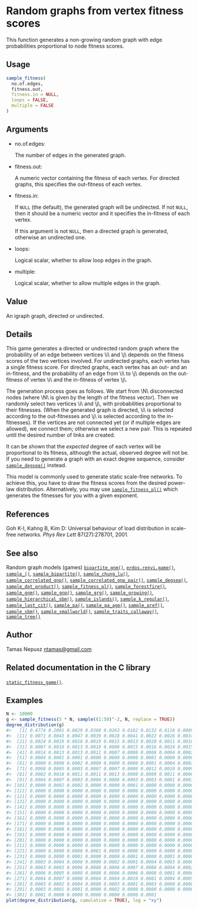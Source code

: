 # Random graphs from vertex fitness scores

This function generates a non-growing random graph with edge
probabilities proportional to node fitness scores.

## Usage

``` r
sample_fitness(
  no.of.edges,
  fitness.out,
  fitness.in = NULL,
  loops = FALSE,
  multiple = FALSE
)
```

## Arguments

- no.of.edges:

  The number of edges in the generated graph.

- fitness.out:

  A numeric vector containing the fitness of each vertex. For directed
  graphs, this specifies the out-fitness of each vertex.

- fitness.in:

  If `NULL` (the default), the generated graph will be undirected. If
  not `NULL`, then it should be a numeric vector and it specifies the
  in-fitness of each vertex.

  If this argument is not `NULL`, then a directed graph is generated,
  otherwise an undirected one.

- loops:

  Logical scalar, whether to allow loop edges in the graph.

- multiple:

  Logical scalar, whether to allow multiple edges in the graph.

## Value

An igraph graph, directed or undirected.

## Details

This game generates a directed or undirected random graph where the
probability of an edge between vertices \\i\\ and \\j\\ depends on the
fitness scores of the two vertices involved. For undirected graphs, each
vertex has a single fitness score. For directed graphs, each vertex has
an out- and an in-fitness, and the probability of an edge from \\i\\ to
\\j\\ depends on the out-fitness of vertex \\i\\ and the in-fitness of
vertex \\j\\.

The generation process goes as follows. We start from \\N\\ disconnected
nodes (where \\N\\ is given by the length of the fitness vector). Then
we randomly select two vertices \\i\\ and \\j\\, with probabilities
proportional to their fitnesses. (When the generated graph is directed,
\\i\\ is selected according to the out-fitnesses and \\j\\ is selected
according to the in-fitnesses). If the vertices are not connected yet
(or if multiple edges are allowed), we connect them; otherwise we select
a new pair. This is repeated until the desired number of links are
created.

It can be shown that the *expected* degree of each vertex will be
proportional to its fitness, although the actual, observed degree will
not be. If you need to generate a graph with an exact degree sequence,
consider
[`sample_degseq()`](https://r.igraph.org/reference/sample_degseq.md)
instead.

This model is commonly used to generate static scale-free networks. To
achieve this, you have to draw the fitness scores from the desired
power-law distribution. Alternatively, you may use
[`sample_fitness_pl()`](https://r.igraph.org/reference/sample_fitness_pl.md)
which generates the fitnesses for you with a given exponent.

## References

Goh K-I, Kahng B, Kim D: Universal behaviour of load distribution in
scale-free networks. *Phys Rev Lett* 87(27):278701, 2001.

## See also

Random graph models (games)
[`bipartite_gnm()`](https://r.igraph.org/reference/sample_bipartite_gnm.md),
[`erdos.renyi.game()`](https://r.igraph.org/reference/erdos.renyi.game.md),
[`sample_()`](https://r.igraph.org/reference/sample_.md),
[`sample_bipartite()`](https://r.igraph.org/reference/sample_bipartite.md),
[`sample_chung_lu()`](https://r.igraph.org/reference/sample_chung_lu.md),
[`sample_correlated_gnp()`](https://r.igraph.org/reference/sample_correlated_gnp.md),
[`sample_correlated_gnp_pair()`](https://r.igraph.org/reference/sample_correlated_gnp_pair.md),
[`sample_degseq()`](https://r.igraph.org/reference/sample_degseq.md),
[`sample_dot_product()`](https://r.igraph.org/reference/sample_dot_product.md),
[`sample_fitness_pl()`](https://r.igraph.org/reference/sample_fitness_pl.md),
[`sample_forestfire()`](https://r.igraph.org/reference/sample_forestfire.md),
[`sample_gnm()`](https://r.igraph.org/reference/sample_gnm.md),
[`sample_gnp()`](https://r.igraph.org/reference/sample_gnp.md),
[`sample_grg()`](https://r.igraph.org/reference/sample_grg.md),
[`sample_growing()`](https://r.igraph.org/reference/sample_growing.md),
[`sample_hierarchical_sbm()`](https://r.igraph.org/reference/sample_hierarchical_sbm.md),
[`sample_islands()`](https://r.igraph.org/reference/sample_islands.md),
[`sample_k_regular()`](https://r.igraph.org/reference/sample_k_regular.md),
[`sample_last_cit()`](https://r.igraph.org/reference/sample_last_cit.md),
[`sample_pa()`](https://r.igraph.org/reference/sample_pa.md),
[`sample_pa_age()`](https://r.igraph.org/reference/sample_pa_age.md),
[`sample_pref()`](https://r.igraph.org/reference/sample_pref.md),
[`sample_sbm()`](https://r.igraph.org/reference/sample_sbm.md),
[`sample_smallworld()`](https://r.igraph.org/reference/sample_smallworld.md),
[`sample_traits_callaway()`](https://r.igraph.org/reference/sample_traits_callaway.md),
[`sample_tree()`](https://r.igraph.org/reference/sample_tree.md)

## Author

Tamas Nepusz <ntamas@gmail.com>

## Related documentation in the C library

[`static_fitness_game()`](https://igraph.org/c/html/latest/igraph-Generators.html#igraph_static_fitness_game).

## Examples

``` r
N <- 10000
g <- sample_fitness(5 * N, sample((1:50)^-2, N, replace = TRUE))
degree_distribution(g)
#>   [1] 0.4774 0.2001 0.0829 0.0368 0.0263 0.0182 0.0132 0.0118 0.0089 0.0062
#>  [11] 0.0071 0.0043 0.0047 0.0039 0.0028 0.0041 0.0022 0.0026 0.0034 0.0035
#>  [21] 0.0024 0.0019 0.0018 0.0019 0.0015 0.0013 0.0020 0.0011 0.0010 0.0008
#>  [31] 0.0007 0.0010 0.0013 0.0010 0.0008 0.0015 0.0016 0.0024 0.0015 0.0013
#>  [41] 0.0014 0.0013 0.0013 0.0011 0.0007 0.0008 0.0006 0.0004 0.0002 0.0001
#>  [51] 0.0004 0.0001 0.0001 0.0000 0.0000 0.0000 0.0001 0.0000 0.0000 0.0000
#>  [61] 0.0000 0.0000 0.0002 0.0000 0.0000 0.0000 0.0001 0.0004 0.0002 0.0002
#>  [71] 0.0008 0.0005 0.0003 0.0007 0.0007 0.0006 0.0012 0.0010 0.0009 0.0008
#>  [81] 0.0002 0.0010 0.0011 0.0011 0.0013 0.0008 0.0009 0.0011 0.0006 0.0004
#>  [91] 0.0004 0.0007 0.0003 0.0004 0.0006 0.0003 0.0003 0.0001 0.0003 0.0002
#> [101] 0.0000 0.0002 0.0002 0.0000 0.0000 0.0001 0.0000 0.0000 0.0000 0.0000
#> [111] 0.0000 0.0000 0.0000 0.0000 0.0000 0.0000 0.0000 0.0000 0.0000 0.0000
#> [121] 0.0000 0.0000 0.0000 0.0000 0.0000 0.0000 0.0000 0.0000 0.0000 0.0000
#> [131] 0.0000 0.0000 0.0000 0.0000 0.0000 0.0000 0.0000 0.0000 0.0000 0.0000
#> [141] 0.0000 0.0000 0.0000 0.0000 0.0000 0.0000 0.0000 0.0000 0.0000 0.0000
#> [151] 0.0000 0.0000 0.0000 0.0000 0.0000 0.0000 0.0000 0.0000 0.0000 0.0000
#> [161] 0.0000 0.0000 0.0000 0.0000 0.0000 0.0000 0.0000 0.0000 0.0000 0.0000
#> [171] 0.0000 0.0000 0.0000 0.0000 0.0000 0.0000 0.0000 0.0000 0.0000 0.0000
#> [181] 0.0000 0.0000 0.0000 0.0000 0.0000 0.0000 0.0000 0.0000 0.0000 0.0000
#> [191] 0.0000 0.0000 0.0000 0.0000 0.0000 0.0000 0.0000 0.0000 0.0000 0.0000
#> [201] 0.0000 0.0000 0.0000 0.0000 0.0000 0.0000 0.0000 0.0000 0.0000 0.0000
#> [211] 0.0000 0.0000 0.0000 0.0000 0.0000 0.0000 0.0000 0.0000 0.0000 0.0000
#> [221] 0.0000 0.0000 0.0000 0.0001 0.0000 0.0000 0.0000 0.0000 0.0000 0.0000
#> [231] 0.0000 0.0000 0.0001 0.0000 0.0000 0.0001 0.0000 0.0001 0.0000 0.0000
#> [241] 0.0003 0.0004 0.0000 0.0000 0.0002 0.0001 0.0004 0.0003 0.0000 0.0000
#> [251] 0.0003 0.0003 0.0006 0.0008 0.0006 0.0007 0.0008 0.0004 0.0002 0.0006
#> [261] 0.0006 0.0005 0.0009 0.0008 0.0006 0.0006 0.0008 0.0001 0.0006 0.0006
#> [271] 0.0004 0.0007 0.0008 0.0004 0.0004 0.0010 0.0001 0.0004 0.0005 0.0002
#> [281] 0.0003 0.0002 0.0004 0.0000 0.0003 0.0001 0.0003 0.0000 0.0000 0.0001
#> [291] 0.0003 0.0001 0.0001 0.0000 0.0002 0.0000 0.0000 0.0000 0.0000 0.0000
#> [301] 0.0001 0.0000 0.0000 0.0000 0.0000 0.0000 0.0001
plot(degree_distribution(g, cumulative = TRUE), log = "xy")
```
